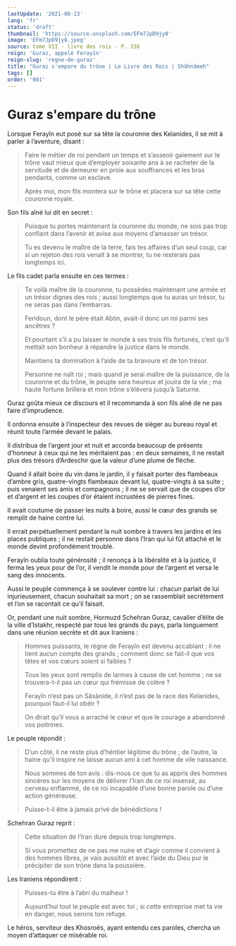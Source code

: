 ```yaml
---
lastUpdate: '2021-08-13'
lang: 'fr'
status: 'draft'
thumbnail: 'https://source.unsplash.com/EFm7JpD9jy8'
image: 'EFm7JpD9jy8.jpeg'
source: tome VII - livre des rois - P. 336
reign: 'Guraz, appelé Ferayîn'
reign-slug: 'regne-de-guraz'
title: "Guraz s'empare du trône | Le Livre des Rois | Shâhnâmeh"
tags: []
order: '001'
---
```


<!-- LTeX: language=fr -->

# Guraz s'empare du trône

Lorsque Ferayîn eut posé sur sa tête la couronne des Keïanides, il se mit à parler à l’aventure, disant :

> Faire le métier de roi pendant un temps et s’asseoir gaiement sur le trône vaut mieux que d’employer soixante ans à se racheter de la servitude et de demeurer en proie aux souffrances et les bras pendants, comme un esclave.
>
> Après moi, mon fils montera sur le trône et placera sur sa tête cette couronne royale.

Son fils aîné lui dit en secret :

> Puisque tu portes maintenant la couronne du monde, ne sois pas trop confiant dans l’avenir et avise aux moyens d’amasser un trésor.
>
> Tu es devenu le maître de la terre, fais tes affaires d’un seul coup, car si un rejeton des rois venait à se montrer, tu ne resterais pas longtemps ici.

Le fils cadet parla ensuite en ces termes :

> Te voilà maître de la couronne, tu possèdes maintenant une armée et un trésor dignes des rois ; aussi longtemps que tu auras un trésor, tu ne seras pas dans l’embarras.
>
> Feridoun, dont le père était Abtin, avait-il donc un roi parmi ses ancêtres ?
>
> Et pourtant s’il a pu laisser le monde à ses trois fils fortunés, c’est qu’il mettait son bonheur à répandre la justice dans le monde.
>
> Maintiens ta domination à l’aide de ta bravoure et de ton trésor.
>
> Personne ne naît roi ; mais quand je serai maître de la puissance, de la couronne et du trône, le peuple sera heureux et jouira de la vie ; ma haute fortune brillera et mon trône s’élèvera jusqu’à Saturne.

Guraz goûta mieux ce discours et il recommanda à son fils aîné de ne pas faire d’imprudence.

Il ordonna ensuite à l’inspecteur des revues de sièger au bureau royal et réunit toute l’armée devant le palais.

Il distribua de l’argent jour et nuit et accorda beaucoup de présents d’honneur à ceux qui ne les méritaient pas : en deux semaines, il ne restait plus des trésors d’Ardeschir que la valeur d’une plume de flèche.

Quand il allait boire du vin dans le jardin, il y faisait porter des flambeaux d’ambre gris, quatre-vingts flambeaux devant lui, quatre-vingts à sa suite ; puis venaient ses amis et compagnons ; il ne se servait que de coupes d’or et d’argent et les coupes d’or étaient incrustées de pierres fines.

Il avait coutume de passer les nuits à boire, aussi le cœur des grands se remplit de haine contre lui.

Il errait perpétuellement pendant la nuit sombre à travers les jardins et les places publiques ; il ne restait personne dans l’Iran qui lui fût attaché et le monde devint profondément troublé.

Ferayîn oublia toute générosité ; il renonça à la libéralité et à la justice, il ferma les yeux pour de l’or, il vendit le monde pour de l’argent et versa le sang des innocents.

Aussi le peuple commença à se soulever contre lui : chacun parlait de lui injurieusement, chacun souhaitait sa mort ; on se rassemblait secrètement et l’on se racontait ce qu’il faisait.

Or, pendant une nuit sombre, Hormuzd Schehran Guraz, cavalier d’élite de la ville d’Istakhr, respecté par tous les grands du pays, parla longuement dans une réunion secrète et dit aux Iraniens :

> Hommes puissants, le règne de Ferayîn est devenu accablant : il ne tient aucun compte des grands ; comment donc se fait-il que vos têtes et vos cœurs soient si faibles ?
>
> Tous les yeux sont remplis de larmes à cause de cet homme ; ne se trouvera-t-il pas un cœur qui frémisse de colère ?
>
> Ferayîn n’est pas un Sâsânide, il n’est pas de la race des Keïanides, pourquoi faut-il lui obéir ?
>
> On dirait qu’il vous a arraché le cœur et que le courage a abandonné vos poitrines.

Le peuple répondit :

> D’un côté, il ne reste plus d’héritier légitime du trône ; de l’autre, la haine qu’il inspire ne laisse aucun ami à cet homme de vile naissance.
>
> Nous sommes de ton avis : dis-nous ce que tu as appris des hommes sincères sur les moyens de délivrer l’Iran de ce roi insensé, au cerveau enflammé, de ce roi incapable d’une bonne parole ou d’une action généreuse.
>
> Puisse-t-il être à jamais privé de bénédictions !

Schehran Guraz reprit :

> Cette situation de l’Iran dure depuis trop longtemps.
>
> Si vous promettez de ne pas me nuire et d’agir comme il convient à des hommes libres, je vais aussitôt et avec l’aide du Dieu pur le précipiter de son trône dans la poussière.

Les Iraniens répondirent :

> Puisses-tu être à l’abri du malheur !
>
> Aujourd’hui tout le peuple est avec toi ; si cette entreprise met ta vie en danger, nous serons ton refuge.

Le héros, serviteur des Khosroës, ayant entendu ces paroles, chercha un moyen d’attaquer ce misérable roi.
